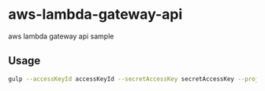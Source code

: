 # aws-lambda-gateway-api
aws lambda gateway api sample

## Usage
``` sh
gulp --accessKeyId accessKeyId --secretAccessKey secretAccessKey --projectId projectId
```
